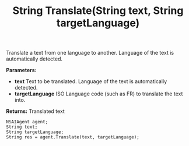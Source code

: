 ﻿---
uid: crmscript_ref_NSAIAgent_Translate
title: String Translate(String text, String targetLanguage)
intellisense: NSAIAgent.Translate
keywords: NSAIAgent, Translate
so.topic: reference
---

Translate a text from one language to another. Language of the text is automatically detected.

**Parameters:**
 - **text** Text to be translated. Language of the text is automatically detected.
 - **targetLanguage** ISO Language code (such as FR) to translate the text into.

**Returns:** Translated text

```crmscript
NSAIAgent agent;
String text;
String targetLanguage;
String res = agent.Translate(text, targetLanguage);
```

